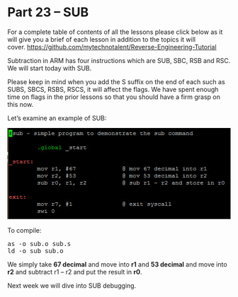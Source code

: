 # Part 23 – SUB

For a complete table of contents of all the lessons please click below as it will give you a brief of each lesson in addition to the topics it will cover.&nbsp;https://github.com/mytechnotalent/Reverse-Engineering-Tutorial

Subtraction in ARM has four instructions which are SUB, SBC, RSB and RSC. We will start today with SUB.

Please keep in mind when you add the S suffix on the end of each such as SUBS, SBCS, RSBS, RSCS, it will affect the flags. We have spent enough time on flags in the prior lessons so that you should have a firm grasp on this now.

Let’s examine an example of SUB:

<div class="slate-resizable-image-embed slate-image-embed__resize-full-width"><img src="/imgs/1520194165815.jpg"/></div>

To compile:

<pre spellcheck="false">as -o sub.o sub.s
ld -o sub sub.o
</pre>

We simply take __67 decimal__ and move into __r1__ and __53 decimal__ and move into __r2__ and subtract r1 – r2 and put the result in __r0__.

Next week we will dive into SUB debugging.